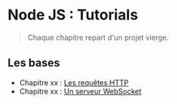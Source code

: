 # Node JS : Tutorials

> Chaque chapitre repart d'un projet vierge.  

## Les bases

- Chapitre xx : [Les requêtes HTTP](https://github.com/OSW3-Campus/NodeJS-tutorials/tree/http-request)
- Chapitre xx : [Un serveur WebSocket](https://github.com/OSW3-Campus/NodeJS-tutorials/tree/websocket)